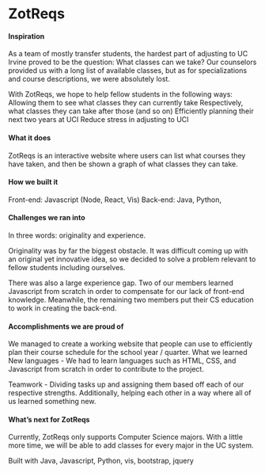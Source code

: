 # ZotReqs

<h4>Inspiration</h4>
As a team of mostly transfer students, the hardest part of adjusting to UC Irvine proved to be the question: What classes can we take? Our counselors provided us with a long list of available classes, but as for specializations and course descriptions, we were absolutely lost.

With ZotReqs, we hope to help fellow students in the following ways:
Allowing them to see what classes they can currently take
Respectively, what classes they can take after those (and so on)
Efficiently planning their next two years at UCI
Reduce stress in adjusting to UCI

<h4>What it does</h4>
ZotReqs is an interactive website where users can list what courses they have taken, and then be shown a graph of what classes they can take.

<h4>How we built it</h4>
Front-end: Javascript (Node, React, Vis)
Back-end: Java, Python, 

<h4>Challenges we ran into</h4>
In three words: originality and experience.

Originality was by far the biggest obstacle. It was difficult coming up with an original yet innovative idea, so we decided to solve a problem relevant to fellow students including ourselves.

There was also a large experience gap. Two of our members learned Javascript from scratch in order to compensate for our lack of front-end knowledge. Meanwhile, the remaining two members put their CS education to work in creating the back-end.

<h4>Accomplishments we are proud of</h4>
We managed to create a working website that people can use to efficiently plan their course schedule for the school year / quarter.
What we learned
New languages - We had to learn languages such as HTML, CSS, and Javascript from scratch in order to contribute to the project.

Teamwork - Dividing tasks up and assigning them based off each of our respective strengths. Additionally, helping each other in a way where all of us learned something new.

<h4>What’s next for ZotReqs</h4>
Currently, ZotReqs only supports Computer Science majors. With a little more time, we will be able to add classes for every major in the UC system.

Built with
Java, Javascript, Python, vis, bootstrap, jquery


